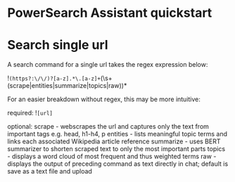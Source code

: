 # PowerSearch Assistant quickstart
# Search single url
A search command for a single url takes the regex expression below:

!`(https?:\/\/)?[a-z].*\.[a-z]+`(\s+(scrape|entities|summarize|topics|raw))*

For an easier breakdown without regex, this may be more intuitive:

required:
!`[url]`

optional:
	scrape - webscrapes the url and captures only the text from important tags e.g. head, h1-h4, p
	entities - lists meaningful topic terms and links each associated Wikipedia article reference
	summarize - uses BERT summarizer to shorten scraped text to only the most important parts
	topics - displays a word cloud of most frequent and thus weighted terms
	raw - displays the output of preceding command as text directly in chat; default is save as a text file and upload
